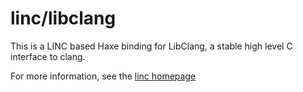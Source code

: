 # linc/libclang
This is a LINC based Haxe binding for LibClang, a stable high level C interface to clang.

For more information, see the [linc homepage](http://snowkit.github.io/linc/)
